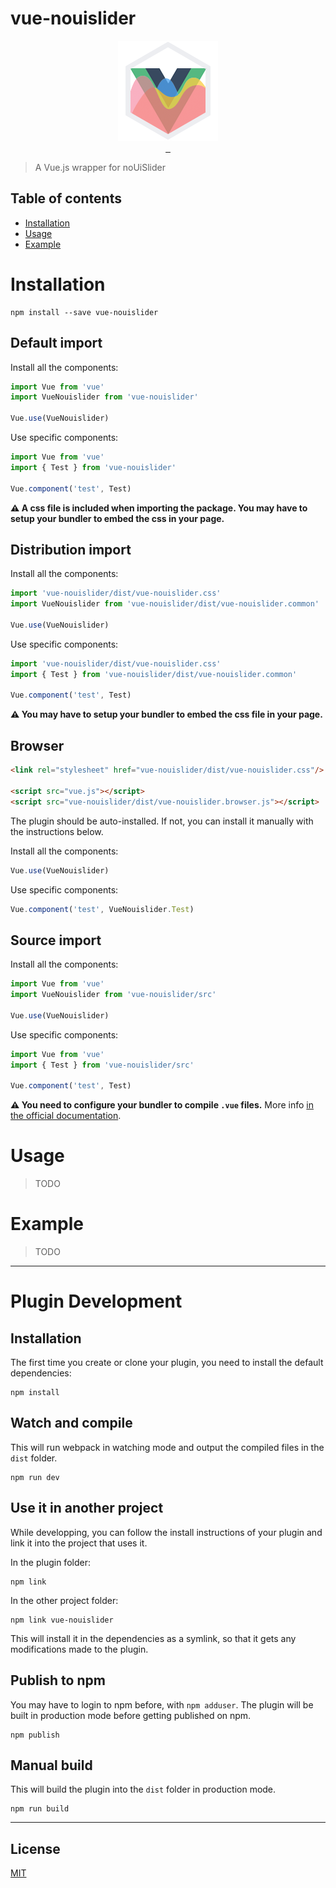 # vue-nouislider

<p align="center">
<a href="https://github.com/R3l4x3/vue-nouislider">
<img src="https://raw.githubusercontent.com/R3l4x3/vue-nouislider/master/Logo.png" width="160">
</a>
<br>
<a href="https://www.npmjs.com/package/vue-nouislider">
<img src="https://img.shields.io/npm/v/vue-nouislider.svg" alt="">
</a>
<a href="https://www.npmjs.com/package/vue-nouislider">
<img src="https://img.shields.io/npm/dm/vue-nouislider.svg" alt="">
</a>
<a href="https://vuejs.org/">
<img src="https://img.shields.io/badge/vue-2.x-brightgreen.svg" alt="">
</a>
</p>

>A Vue.js wrapper for noUiSlider

## Table of contents

- [Installation](#installation)
- [Usage](#usage)
- [Example](#example)

# Installation

```
npm install --save vue-nouislider
```

## Default import

Install all the components:

```javascript
import Vue from 'vue'
import VueNouislider from 'vue-nouislider'

Vue.use(VueNouislider)
```

Use specific components:

```javascript
import Vue from 'vue'
import { Test } from 'vue-nouislider'

Vue.component('test', Test)
```

**⚠️ A css file is included when importing the package. You may have to setup your bundler to embed the css in your page.**

## Distribution import

Install all the components:

```javascript
import 'vue-nouislider/dist/vue-nouislider.css'
import VueNouislider from 'vue-nouislider/dist/vue-nouislider.common'

Vue.use(VueNouislider)
```

Use specific components:

```javascript
import 'vue-nouislider/dist/vue-nouislider.css'
import { Test } from 'vue-nouislider/dist/vue-nouislider.common'

Vue.component('test', Test)
```

**⚠️ You may have to setup your bundler to embed the css file in your page.**

## Browser

```html
<link rel="stylesheet" href="vue-nouislider/dist/vue-nouislider.css"/>

<script src="vue.js"></script>
<script src="vue-nouislider/dist/vue-nouislider.browser.js"></script>
```

The plugin should be auto-installed. If not, you can install it manually with the instructions below.

Install all the components:

```javascript
Vue.use(VueNouislider)
```

Use specific components:

```javascript
Vue.component('test', VueNouislider.Test)
```

## Source import

Install all the components:

```javascript
import Vue from 'vue'
import VueNouislider from 'vue-nouislider/src'

Vue.use(VueNouislider)
```

Use specific components:

```javascript
import Vue from 'vue'
import { Test } from 'vue-nouislider/src'

Vue.component('test', Test)
```

**⚠️ You need to configure your bundler to compile `.vue` files.** More info [in the official documentation](https://vuejs.org/v2/guide/single-file-components.html).

# Usage

> TODO

# Example

> TODO

---

# Plugin Development

## Installation

The first time you create or clone your plugin, you need to install the default dependencies:

```
npm install
```

## Watch and compile

This will run webpack in watching mode and output the compiled files in the `dist` folder.

```
npm run dev
```

## Use it in another project

While developping, you can follow the install instructions of your plugin and link it into the project that uses it.

In the plugin folder:

```
npm link
```

In the other project folder:

```
npm link vue-nouislider
```

This will install it in the dependencies as a symlink, so that it gets any modifications made to the plugin.

## Publish to npm

You may have to login to npm before, with `npm adduser`. The plugin will be built in production mode before getting published on npm.

```
npm publish
```

## Manual build

This will build the plugin into the `dist` folder in production mode.

```
npm run build
```

---

## License

[MIT](http://opensource.org/licenses/MIT)
